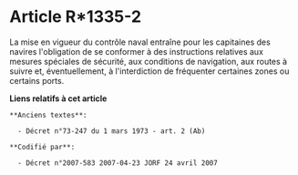 # Article R*1335-2

La mise en vigueur du contrôle naval entraîne pour les capitaines des navires l'obligation de se conformer à des instructions
relatives aux mesures spéciales de sécurité, aux conditions de navigation, aux routes à suivre et, éventuellement, à
l'interdiction de fréquenter certaines zones ou certains ports.

**Liens relatifs à cet article**

	**Anciens textes**:

	  - Décret n°73-247 du 1 mars 1973 - art. 2 (Ab)

	**Codifié par**:

	  - Décret n°2007-583 2007-04-23 JORF 24 avril 2007
